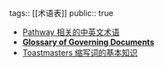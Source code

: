 tags:: [[术语表]]
public:: true

- [Pathway 相关的中英文术语](https://toastmasterscdn.azureedge.net/medias/files/pathways/pathways-glossary-simplified-chinese.pdf)
- [**Glossary of Governing Documents**](https://www.toastmasters.org/govdocs)
- [Toastmasters 缩写词的基本知识](https://www.toastmasters.org/magazine/magazine-issues/2017/july2017/acronyms)